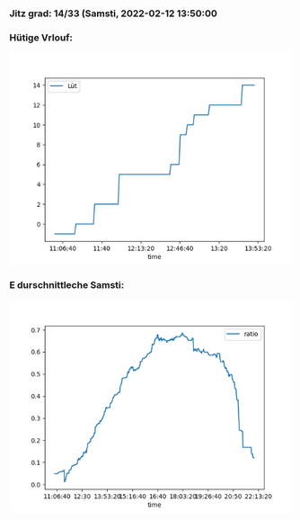 ### Jitz grad: 14/33 (Samsti, 2022-02-12 13:50:00

### Hütige Vrlouf:
![Graph](Today.png)

### E durschnittleche Samsti:
![Graph](Samsti.png)